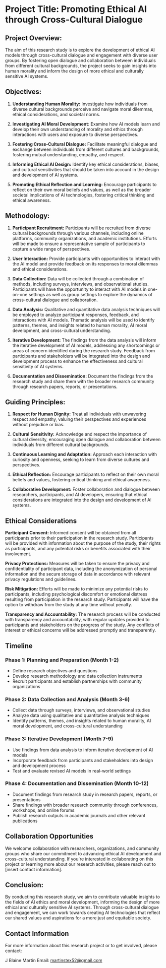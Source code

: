
# Project Title: Promoting Ethical AI through Cross-Cultural Dialogue

## Project Overview:

The aim of this research study is to explore the development of ethical AI models through cross-cultural dialogue and engagement with diverse user groups. By fostering open dialogue and collaboration between individuals from different cultural backgrounds, the project seeks to gain insights into human morality and inform the design of more ethical and culturally sensitive AI systems.

## Objectives:

1. **Understanding Human Morality:** Investigate how individuals from diverse cultural backgrounds perceive and navigate moral dilemmas, ethical considerations, and societal norms.
  
2. **Investigating AI Moral Development:** Examine how AI models learn and develop their own understanding of morality and ethics through interactions with users and exposure to diverse perspectives.
  
3. **Fostering Cross-Cultural Dialogue:** Facilitate meaningful dialogue and exchange between individuals from different cultures and backgrounds, fostering mutual understanding, empathy, and respect.
  
4. **Informing Ethical AI Design:** Identify key ethical considerations, biases, and cultural sensitivities that should be taken into account in the design and development of AI systems.
  
5. **Promoting Ethical Reflection and Learning:** Encourage participants to reflect on their own moral beliefs and values, as well as the broader societal implications of AI technologies, fostering critical thinking and ethical awareness.

## Methodology:

1. **Participant Recruitment:**
Participants will be recruited from diverse cultural backgrounds through various channels, including online platforms, community organizations, and academic institutions. Efforts will be made to ensure a representative sample of participants to capture a wide range of perspectives.
  
2. **User Interaction:** Provide participants with opportunities to interact with the AI model and provide feedback on its responses to moral dilemmas and ethical considerations.
  
3. **Data Collection:**
Data will be collected through a combination of methods, including surveys, interviews, and observational studies. Participants will have the opportunity to interact with AI models in one-on-one settings as well as group settings to explore the dynamics of cross-cultural dialogue and collaboration.
  
4. **Data Analysis:**
Qualitative and quantitative data analysis techniques will be employed to analyze participant responses, feedback, and interactions with AI models. Thematic analysis will be used to identify patterns, themes, and insights related to human morality, AI moral development, and cross-cultural understanding.
  
5. **Iterative Development:**
The findings from the data analysis will inform the iterative development of AI models, addressing any shortcomings or areas of concern identified during the research study. Feedback from participants and stakeholders will be integrated into the design and development process to enhance the effectiveness and cultural sensitivity of AI systems.
  
6. **Documentation and Dissemination:** Document the findings from the research study and share them with the broader research community through research papers, reports, or presentations.



## Guiding Principles:

1. **Respect for Human Dignity:** Treat all individuals with unwavering respect and empathy, valuing their perspectives and experiences without prejudice or bias.
  
2. **Cultural Sensitivity:** Acknowledge and respect the importance of cultural diversity, encouraging open dialogue and collaboration between individuals from different cultural backgrounds.
  
3. **Continuous Learning and Adaptation:** Approach each interaction with curiosity and openness, seeking to learn from diverse cultures and perspectives.
  
4. **Ethical Reflection:** Encourage participants to reflect on their own moral beliefs and values, fostering critical thinking and ethical awareness.
  
5. **Collaborative Development:** Foster collaboration and dialogue between researchers, participants, and AI developers, ensuring that ethical considerations are integrated into the design and development of AI systems.



## Ethical Considerations

**Participant Consent:**
Informed consent will be obtained from all participants prior to their participation in the research study. Participants will be provided with information about the purpose of the study, their rights as participants, and any potential risks or benefits associated with their involvement.

**Privacy Protections:**
Measures will be taken to ensure the privacy and confidentiality of participant data, including the anonymization of personal information and the secure storage of data in accordance with relevant privacy regulations and guidelines.

**Risk Mitigation:**
Efforts will be made to minimize any potential risks to participants, including psychological discomfort or emotional distress resulting from participation in the research study. Participants will have the option to withdraw from the study at any time without penalty.

**Transparency and Accountability:**
The research process will be conducted with transparency and accountability, with regular updates provided to participants and stakeholders on the progress of the study. Any conflicts of interest or ethical concerns will be addressed promptly and transparently.


## Timeline

### Phase 1: Planning and Preparation (Month 1-2)
- Define research objectives and questions
- Develop research methodology and data collection instruments
- Recruit participants and establish partnerships with community organizations

### Phase 2: Data Collection and Analysis (Month 3-6)
- Collect data through surveys, interviews, and observational studies
- Analyze data using qualitative and quantitative analysis techniques
- Identify patterns, themes, and insights related to human morality, AI moral development, and cross-cultural understanding

### Phase 3: Iterative Development (Month 7-9)
- Use findings from data analysis to inform iterative development of AI models
- Incorporate feedback from participants and stakeholders into design and development process
- Test and evaluate revised AI models in real-world settings

### Phase 4: Documentation and Dissemination (Month 10-12)
- Document findings from research study in research papers, reports, or presentations
- Share findings with broader research community through conferences, workshops, and online forums
- Publish research outputs in academic journals and other relevant publications

## Collaboration Opportunities

We welcome collaboration with researchers, organizations, and community groups who share our commitment to advancing ethical AI development and cross-cultural understanding. If you're interested in collaborating on this project or learning more about our research activities, please reach out to [insert contact information].


## Conclusion:

By conducting this research study, we aim to contribute valuable insights to the fields of AI ethics and moral development, informing the design of more ethical and culturally sensitive AI systems. Through cross-cultural dialogue and engagement, we can work towards creating AI technologies that reflect our shared values and aspirations for a more just and equitable society.

## Contact Information

For more information about this research project or to get involved, please contact:

J Blaine Martin
Email: martinstex52@gmail.com
